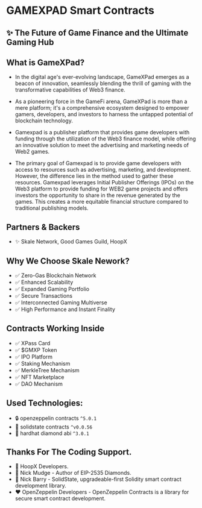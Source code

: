 # GAMEXPAD Smart Contracts

## ✨ The Future of Game Finance and the Ultimate Gaming Hub

## What is GameXPad?

- In the digital age's ever-evolving landscape, GameXPad emerges as a beacon of innovation, seamlessly blending the thrill of gaming with the transformative capabilities of Web3 finance.

- As a pioneering force in the GameFi arena, GameXPad is more than a mere platform; it's a comprehensive ecosystem designed to empower gamers, developers, and investors to harness the untapped potential of blockchain technology.

- Gamexpad is a publisher platform that provides game developers with funding through the utilization of the Web3 finance model, while offering an innovative solution to meet the advertising and marketing needs of Web2 games.

- The primary goal of Gamexpad is to provide game developers with access to resources such as advertising, marketing, and development. However, the difference lies in the method used to gather these resources. Gamexpad leverages Initial Publisher Offerings (IPOs) on the Web3 platform to provide funding for WEB2 game projects and offers investors the opportunity to share in the revenue generated by the games. This creates a more equitable financial structure compared to traditional publishing models.

## Partners & Backers

- ✨ Skale Network, Good Games Guild, HoopX

## Why We Choose Skale Nework?

- ✅ Zero-Gas Blockchain Network
- ✅ Enhanced Scalability
- ✅ Expanded Gaming Portfolio
- ✅ Secure Transactions
- ✅ Interconnected Gaming Multiverse
- ✅ High Performance and Instant Finality

## Contracts Working Inside

- ✅ XPass Card
- ✅ $GMXP Token
- ✅ IPO Platform
- ✅ Staking Mechanism
- ✅ MerkleTree Mechanism
- ✅ NFT Marketplace
- ✅ DAO Mechanism

## Used Technologies:

- 🔒 openzeppelin contracts `^5.0.1`
- 💎 solidstate contracts `^v0.0.56`
- 💎 hardhat diamond abi `^3.0.1`

## Thanks For The Coding Support.

- 🔧 HoopX Developers.
- 💎 Nick Mudge - Author of EIP-2535 Diamonds.
- 💎 Nick Barry - SolidState, upgradeable-first Solidity smart contract development library.
- ❤️ OpenZeppelin Developers - OpenZeppelin Contracts is a library for secure smart contract development.
